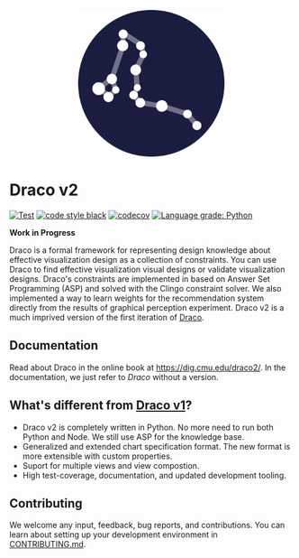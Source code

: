 <p align="center">
   <a href="https://github.com/cmudig/draco2">
      <picture>
         <source media="(prefers-color-scheme: dark)" srcset="https://github.com/cmudig/draco2/raw/main/docs/logo-light.png">
         <source media="(prefers-color-scheme: light)" srcset="https://github.com/cmudig/draco2/raw/main/docs/logo-dark.png">
         <img alt="The Draco logo. A set of circles connected by lines depicting the draco star constellation." src="https://github.com/cmudig/draco2/raw/main/docs/logo-light.png" width=260>
      </picture>
   </a>
</p>

# Draco v2

[![Test](https://github.com/cmudig/draco2/actions/workflows/test.yml/badge.svg)](https://github.com/cmudig/draco2/actions/workflows/test.yml)
[![code style black](https://img.shields.io/badge/code%20style-black-000000.svg)](https://github.com/psf/black)
[![codecov](https://codecov.io/gh/cmudig/draco2/branch/main/graph/badge.svg)](https://codecov.io/gh/cmudig/draco2)
[![Language grade: Python](https://img.shields.io/lgtm/grade/python/g/cmudig/draco2.svg?logo=lgtm&logoWidth=18)](https://lgtm.com/projects/g/cmudig/draco2/context:python)

**Work in Progress**

Draco is a formal framework for representing design knowledge about effective visualization design as a collection of constraints. You can use Draco to find effective visualization visual designs or validate visualization designs. Draco's constraints are implemented in based on Answer Set Programming (ASP) and solved with the Clingo constraint solver. We also implemented a way to learn weights for the recommendation system directly from the results of graphical perception experiment. Draco v2 is a much imprived version of the first iteration of [Draco](https://github.com/uwdata/draco).

## Documentation

Read about Draco in the online book at https://dig.cmu.edu/draco2/. In the documentation, we just refer to _Draco_ without a version.

## What's different from [Draco v1](https://github.com/uwdata/draco)?

- Draco v2 is completely written in Python. No more need to run both Python and Node. We still use ASP for the knowledge base.
- Generalized and extended chart specification format. The new format is more extensible with custom properties.
- Suport for multiple views and view compostion.
- High test-coverage, documentation, and updated development tooling.

## Contributing

We welcome any input, feedback, bug reports, and contributions. You can learn about setting up your development environment in [CONTRIBUTING.md](https://github.com/cmudig/draco2/blob/main/CONTRIBUTING.md).
